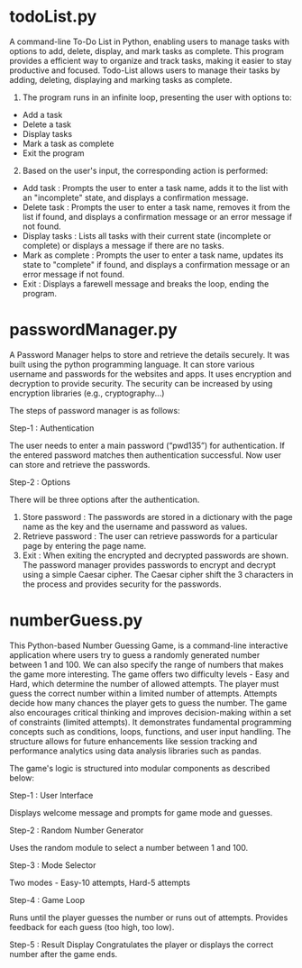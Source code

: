 # todoList.py

A command-line To-Do List in Python, enabling users to manage tasks with options to add, delete, display, and mark tasks as complete. 
This program provides a efficient way to organize and track tasks, making it easier to stay productive and focused.
Todo-List allows users to manage their tasks by adding, deleting, displaying and marking tasks as complete.
1. The program runs in an infinite loop, presenting the user with options to:
- Add a task
- Delete a task
- Display tasks
- Mark a task as complete
- Exit the program
2. Based on the user's input, the corresponding action is performed:
- Add task : Prompts the user to enter a task name, adds it to the list with an "incomplete" state, and displays a confirmation message.
- Delete task : Prompts the user to enter a task name, removes it from the list if found, and displays a confirmation message or an error message if not found.
- Display tasks : Lists all tasks with their current state (incomplete or complete) or displays a message if there are no tasks.
- Mark as complete : Prompts the user to enter a task name, updates its state to "complete" if found, and displays a confirmation message or an error message if not found.
- Exit : Displays a farewell message and breaks the loop, ending the program.

# passwordManager.py

A Password Manager helps to store and retrieve the details securely. 
It was built using the python programming language.
It can store various username and passwords for the websites and apps.
It uses encryption and decryption to provide security.
The security can be increased by using encryption libraries (e.g., cryptography...)

The steps of password manager is as follows:

Step-1 : Authentication

The user needs to enter a main password (“pwd135”) for authentication.
If the entered password matches then authentication successful.
Now user can store and retrieve the passwords.

Step-2 : Options

There will be three options after the authentication.
1. Store password : 
The passwords are stored in a dictionary with the page name as the key and the username and password as values.
2. Retrieve password :
The user can retrieve passwords for a particular page by entering the page name.
3. Exit :
When exiting the encrypted and decrypted passwords are shown.
The password manager provides passwords to encrypt and decrypt using a simple Caesar cipher. 
The Caesar cipher shift the 3 characters in the process and provides security for the passwords.

# numberGuess.py

This Python-based Number Guessing Game, is a command-line interactive application where users try to guess a randomly generated number between 1 and 100.
We can also specify the range of numbers that makes the game more interesting. 
The game offers two difficulty levels - Easy and Hard, which determine the number of allowed attempts. 
The player must guess the correct number within a limited number of attempts. 
Attempts decide how many chances the player gets to guess the number. 
The game also encourages critical thinking and improves decision-making within a set of constraints (limited attempts).
It demonstrates fundamental programming concepts such as conditions, loops, functions, and user input handling. 
The structure allows for future enhancements like session tracking and performance analytics using data analysis libraries such as pandas.

The game's logic is structured into modular components as described below:

Step-1 : User Interface

Displays welcome message and prompts for game mode and guesses.

Step-2 : Random Number Generator 

Uses the random module to select a number between 1 and 100.

Step-3 : Mode Selector 

Two modes - Easy-10 attempts, Hard-5 attempts

Step-4 : Game Loop 

Runs until the player guesses the number or runs out of attempts. Provides feedback for each guess (too high, too low).

Step-5 : Result Display 
Congratulates the player or displays the correct number after the game ends.
